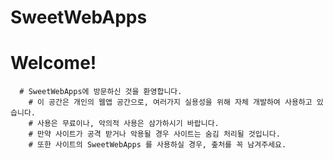 # SweetWebApps

   # Welcome!
      # SweetWebApps에 방문하신 것을 환영합니다.
        # 이 공간은 개인의 웹앱 공간으로, 여러가지 실용성을 위해 자체 개발하여 사용하고 있습니다.
        # 사용은 무료이나, 악의적 사용은 삼가하시기 바랍니다.
        # 만약 사이트가 공격 받거나 악용될 경우 사이트는 숨김 처리될 것입니다.
        # 또한 사이트의 SweetWebApps 를 사용하실 경우, 춮처를 꼭 남겨주세요.
